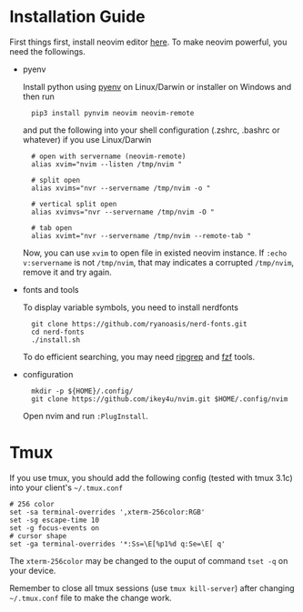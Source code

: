 # Installation Guide

First things first, install neovim editor [here](https://github.com/neovim/neovim/releases/). To
make neovim powerful, you need the followings.

- pyenv

    Install python using [pyenv](https://github.com/pyenv/pyenv) on Linux/Darwin or installer on Windows and then run

        pip3 install pynvim neovim neovim-remote 

    and put the following into your shell configuration (.zshrc, .bashrc or whatever) if you use
    Linux/Darwin

        # open with servername (neovim-remote)
        alias xvim="nvim --listen /tmp/nvim "

        # split open
        alias xvims="nvr --servername /tmp/nvim -o "

        # vertical split open
        alias xvimvs="nvr --servername /tmp/nvim -O "

        # tab open
        alias xvimt="nvr --servername /tmp/nvim --remote-tab "

    Now, you can use `xvim` to open file in existed neovim instance. If `:echo v:servername` is not
    `/tmp/nvim`, that may indicates a corrupted `/tmp/nvim`, remove it and try again.

- fonts and tools

    To display variable symbols, you need to install nerdfonts

        git clone https://github.com/ryanoasis/nerd-fonts.git
        cd nerd-fonts
        ./install.sh

    To do efficient searching, you may need [ripgrep](https://github.com/BurntSushi/ripgrep) and [fzf](https://github.com/junegunn/fzf) tools.

- configuration

        mkdir -p ${HOME}/.config/
        git clone https://github.com/ikey4u/nvim.git $HOME/.config/nvim

    Open nvim and run `:PlugInstall`.

# Tmux

If you use tmux, you should add the following config (tested with tmux 3.1c) into your client's
`~/.tmux.conf` 

    # 256 color
    set -sa terminal-overrides ',xterm-256color:RGB'
    set -sg escape-time 10
    set -g focus-events on
    # cursor shape
    set -ga terminal-overrides '*:Ss=\E[%p1%d q:Se=\E[ q'

The `xterm-256color` may be changed to the ouput of command `tset -q` on your device.

Remember to close all tmux sessions (use `tmux kill-server`) after changing `~/.tmux.conf` file to
make the change work.
